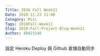 ```yaml
---
Title: 2018 Fall Week11
Date: 2018-11-23 11:00
Category: Misc
Tags: 2018Fall-Week11
Slug: 2018-Fall-Project-Blog-Week11
Author: 40423146
---
```



<!-- PELICAN_END_SUMMARY -->
設定 Heroku Deploy 與 Github 倉儲自動同步